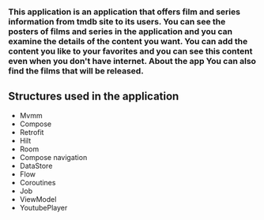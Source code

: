 ### This application is an application that offers film and series information from tmdb site to its users. You can see the posters of films and series in the application and you can examine the details of the content you want. You can add the content you like to your favorites and you can see this content even when you don't have internet. About the app You can also find the films that will be released.

## Structures used in the application
* Mvmm 
* Compose
* Retrofit
* Hilt
* Room
* Compose navigation
* DataStore
* Flow
* Coroutines
* Job
* ViewModel
* YoutubePlayer
